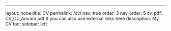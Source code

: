 ---
layout: none
title: CV
permalink: /cv/
nav: true
order: 3
nav_order: 5
cv_pdf: CV_Oz_Amram.pdf # you can also use external links here
description: My CV
toc:
  sidebar: left
